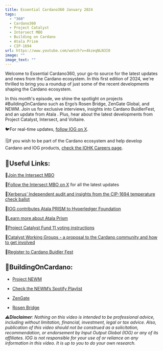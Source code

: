```yaml
---
title: Essential Cardano360 January 2024
tags:
  - "360"
  - Cardano360
  - Project Catalyst
  - Intersect MBO
  - Building on Cardano
  - Atala Prism
  - CIP-1694
url: https://www.youtube.com/watch?v=4kzeqNLN3I0
image: ""
image_text: ""
---
```


Welcome to Essential Cardano360, your go-to source for the latest updates and news from the Cardano ecosystem. In this first edition of 2024, we're thrilled to bring you a roundup of just some of the recent developments shaping the Cardano ecosystem.

In this month's episode, we shine the spotlight on projects #BuildingOnCardano such as Ergo’s Rosen Bridge, ZenGate Global, and NEWM. Join us for exclusive interviews, insights into Cardano BuidlerFest, and an update from Atala . Plus, hear about the latest developments from Project Catalyst, Intersect, and Voltaire.

🐦For real-time updates, [follow IOG on X](https://twitter.com/InputOutputHK).

🗒️If you wish to be part of the Cardano ecosystem and help develop Cardano and IOG products, [check the IOHK Careers page](https://apply.workable.com/io-global/%E2%80%A6workable%20ipput%20ioutput).

## 🔗Useful Links:

🔗[Join the Intersect MBO](https://www.intersectmbo.org/)

🔗[Follow the Intersect MBO on X](https://twitter.com/IntersectMBO) for all the latest updates

🔗[Xerberus’ Independent audit and insights from the CIP-1694 temperature check ballot](https://home.xerberus.io/blog/entering-the-age-of-cardano-s-network-state-the-cip-1694-vote)

🔗[IOG contributes Atala PRISM to Hyperledger Foundation](https://iohk.io/en/blog/posts/2023/12/04/iog-contributes-atala-prism-to-hyperledger-foundation/)

🔗[Learn more about Atala Prism](https://atalaprism.io/)

🔗[Project Catalyst Fund 11 voting instructions](https://docs.projectcatalyst.io/current-fund-basics/voting/how-to-vote)

🔗[Catalyst Working Groups - a proposal to the Cardano community and how to get involved](https://projectcatalyst.io/blog/catalyst-working-groups-roadmap)

🔗[Register to Cardano Buidler Fest](https://buidl.2024.cardano.org/)

## 🔗BuildingOnCardano:

*   [Project NEWM](https://newm.io/)
    
*   [Check the NEWM’s Spotify Playlist](https://open.spotify.com/playlist/4I1cdKzkEzNotxwMPqtM6U?si=hRB3v2U8QwSKJ2pomad-Lw&nd=1&dlsi=260e074f539d4db5)
    
*   [ZenGate](https://www.zengate.global/)
    
*   [Rosen Bridge](https://rosen.tech/)
    

_⚠️_**_Disclaimer_**_: Nothing on this video is intended to be professional advice, including without limitation, financial, investment, legal or tax advice. Also, publication of this video should not be construed as a solicitation, recommendation, or endorsement by Input Output Global (IOG) or any of its affiliates. IOG is not responsible for your use of or reliance on any information in this video. It is up to you to do your own research._
